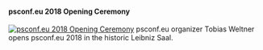 ﻿#### psconf.eu 2018 Opening Ceremony

[![psconf.eu 2018 Opening Ceremony](https://i2.ytimg.com/vi/iI4l4qI7I3I/hqdefault.jpg "psconf.eu 2018 Opening Ceremony")](https://www.youtube.com/watch?v=iI4l4qI7I3I)
psconf.eu organizer Tobias Weltner opens psconf.eu 2018 in the historic Leibniz Saal.


